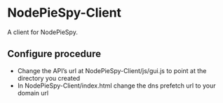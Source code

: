 NodePieSpy-Client
=================

A client for NodePieSpy.

## Configure procedure

* Change the API’s url at NodePieSpy-Client/js/gui.js to point at the directory you created 
* In NodePieSpy-Client/index.html change the dns prefetch url to your domain url
